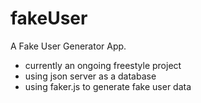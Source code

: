 # fakeUser
A Fake User Generator App.

- currently an ongoing freestyle project
- using json server as a database 
- using faker.js to generate fake user data

